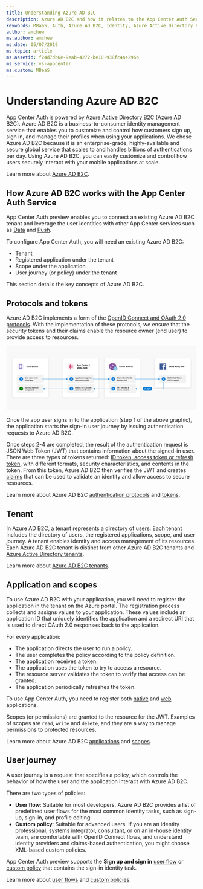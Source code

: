 ```yaml
---
title: Understanding Azure AD B2C
description: Azure AD B2C and how it relates to the App Center Auth Service
keywords: MBaaS, Auth, Azure AD B2C, Identity, Azure Active Directory B2C
author: amchew
ms.author: amchew
ms.date: 05/07/2019
ms.topic: article
ms.assetid: f24d7db6e-9eab-4272-be10-938fc4ae296b
ms.service: vs-appcenter
ms.custom: MBaaS
---
```


# Understanding Azure AD B2C

App Center Auth is powered by [Azure Active Directory B2C](https://azure.microsoft.com/services/active-directory-b2c/) (Azure AD B2C). Azure AD B2C is a business-to-consumer identity management service that enables you to customize and control how customers sign up, sign in, and manage their profiles when using your applications. We chose Azure AD B2C because it is an enterprise-grade, highly-available and secure global service that scales to and handles billions of authentications per day. Using Azure AD B2C, you can easily customize and control how users securely interact with your mobile applications at scale. 

Learn more about [Azure AD B2C](https://docs.microsoft.com/azure/active-directory-b2c/). 

## How Azure AD B2C works with the App Center Auth Service

App Center Auth preview enables you to connect an existing Azure AD B2C tenant and leverage the user identities with other App Center services such as [Data](~/data/index.md) and [Push](https://docs.microsoft.com/appcenter/push/push-to-user#app-center-auth-set-identity). 

To configure App Center Auth, you will need an existing Azure AD B2C:
  - Tenant
  - Registered application under the tenant
  - Scope under the application
  - User journey (or policy) under the tenant

This section details the key concepts of Azure AD B2C.

## Protocols and tokens

Azure AD B2C implements a form of the [OpenID Connect and OAuth 2.0 protocols](https://docs.microsoft.com/azure/active-directory-b2c/active-directory-b2c-reference-protocols). With the implementation of these protocols, we ensure that the security tokens and their claims enable the resource owner (end user) to provide access to resources.  

![App Center Token Exchange Service](./images/token-exchange-service.png)

Once the app user signs in to the application (step 1 of the above graphic), the application starts the sign-in user journey by issuing authentication requests to Azure AD B2C.

Once steps 2-4 are completed, the result of the authentication request is JSON Web Token (JWT) that contains information about the signed-in user. There are three types of tokens returned: [ID token, access token or refresh token](https://docs.microsoft.com/azure/active-directory-b2c/active-directory-b2c-reference-tokens#token-types), with different formats, security characteristics, and contents in the token. From this token, Azure AD B2C then verifies the JWT and creates [claims](https://docs.microsoft.com/azure/active-directory-b2c/active-directory-b2c-reference-tokens#claims) that can be used to validate an identity and allow access to secure resources.

Learn more about Azure AD B2C [authentication protocols](https://docs.microsoft.com/azure/active-directory-b2c/active-directory-b2c-reference-protocols) and [tokens](https://docs.microsoft.com/azure/active-directory-b2c/active-directory-b2c-reference-tokens).

## Tenant

In Azure AD B2C, a tenant represents a directory of users. Each tenant includes the directory of users, the registered applications, scope, and user journey. A tenant enables identity and access management of its resources. Each Azure AD B2C tenant is distinct from other Azure AD B2C tenants and [Azure Active Directory tenants](https://docs.microsoft.com/azure/active-directory/fundamentals/active-directory-whatis#terminology).

Learn more about [Azure AD B2C tenants](https://docs.microsoft.com/azure/active-directory-b2c/active-directory-b2c-overview#tenants-and-applications).

## Application and scopes

To use Azure AD B2C with your application, you will need to register the application in the tenant on the Azure portal. The registration process collects and assigns values to your application. These values include an application ID that uniquely identifies the application and a redirect URI that is used to direct OAuth 2.0 responses back to the application.

For every application:

  - The application directs the user to run a policy.
  - The user completes the policy according to the policy definition.
  - The application receives a token.
  - The application uses the token to try to access a resource.
  - The resource server validates the token to verify that access can be granted.
  - The application periodically refreshes the token.

To use App Center Auth, you need to register both [native](https://docs.microsoft.com/azure/active-directory-b2c/add-native-application) and [web](https://docs.microsoft.com/azure/active-directory-b2c/tutorial-register-applications) applications.

Scopes (or permissions) are granted to the resource for the JWT. Examples of scopes are `read`, `write` and `delete`, and they are a way to manage permissions to protected resources. 

Learn more about Azure AD B2C [applications](https://docs.microsoft.com/azure/active-directory-b2c/active-directory-b2c-overview#tenants-and-applications) and [scopes](https://docs.microsoft.com/azure/active-directory/develop/v2-permissions-and-consent#scopes-and-permissions).

## User journey

A user journey is a request that specifies a policy, which controls the behavior of how the user and the application interact with Azure AD B2C. 

There are two types of policies:
  - **User flow**: Suitable for most developers. Azure AD B2C provides a list of predefined user flows for the most common identity tasks, such as sign-up, sign-in, and profile editing.
  - **Custom policy**: Suitable for advanced users. If you are an identity professional, systems integrator, consultant, or on an in-house identity team, are comfortable with OpenID Connect flows, and understand identity providers and claims-based authentication, you might choose XML-based custom policies.

App Center Auth preview supports the **Sign up and sign in** [user flow](https://docs.microsoft.com/azure/active-directory-b2c/active-directory-b2c-reference-policies#user-flow-versions) or [custom policy](https://docs.microsoft.com/azure/active-directory-b2c/active-directory-b2c-overview-custom) that contains the sign-in identity task.

Learn more about [user flows](https://docs.microsoft.com/azure/active-directory-b2c/active-directory-b2c-reference-policies) and [custom policies](https://docs.microsoft.com/azure/active-directory-b2c/active-directory-b2c-overview-custom).
